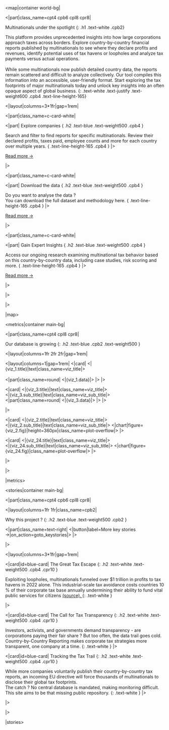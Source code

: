 [//]: # (Multinationals under the spotlight)

<map|container world-bg|

<|part|class_name=cpt4 cpb6 cpl8 cpr8|

Multinationals under the spotlight
{: .h1 .text-white .cpb2}

This platform provides unprecedented insights into  how large corporations approach taxes across borders. Explore 
country-by-country financial reports published by multinationals to see where they declare profits and revenues, 
identify potential uses of tax havens or loopholes and analyze tax payments versus actual operations.<br/><br/>
While some multinationals now publish detailed country data, the reports remain scattered and difficult to analyze 
collectively. Our tool compiles this information into an accessible, user-friendly format. Start exploring the tax 
footprints of major multinationals today and unlock key insights into an often opaque aspect of global business.
{: .text-white .text-justify .text-weight600 .cpb4 .text-line-height-165}

<|layout|columns=3*1fr|gap=1rem|

<|part|class_name=c-card-white|

<|part|
Explore companies
{ .h2 .text-blue .text-weight500 .cpb4 }

Search and filter to find reports for specific multinationals. Review their declared profits, taxes 
paid, employee counts and more for each country over multiple years.
{ .text-line-height-165 .cpb4 }
|>

[Read more &#8594;](/Company)

|>

<|part|class_name=c-card-white|

<|part|
Download the data
{ .h2 .text-blue .text-weight500 .cpb4 }

Do you want to analyse the data ?<br/>You can download the full dataset and methodology here.
{ .text-line-height-165 .cpb4 }
|>

[Read more &#8594;](/Download)

|>

<|part|class_name=c-card-white|

<|part|
Gain Expert Insights
{ .h2 .text-blue .text-weight500 .cpb4 }

Access our ongoing research examining multinational tax behavior based on this country-by-country data, including case 
studies, risk scoring and more.
{ .text-line-height-165 .cpb4 }
|>

[Read more &#8594;](/KeyStories)

|>

|>

|>

|map>

[//]: # (Our database is growing)

<metrics|container main-bg|

<|part|class_name=cpt4 cpl8 cpr8|

Our database is growing
{: .h2 .text-blue .cpb2 .text-weight500 }

<|layout|columns=1fr 2fr 2fr|gap=1rem|

<|layout|columns=1|gap=1rem|
<|card|
<|{viz_1.title}|text|class_name=viz_title|>
<br/><br/>
<|part|class_name=round|
<|{viz_1.data}|>
|>
|>

<|card|
<|{viz_3.title}|text|class_name=viz_title|>
<br/>
<|{viz_3.sub_title}|text|class_name=viz_sub_title|>
<|part|class_name=round|
<|{viz_3.data}|>
|>
|>

|>

<|card|
<|{viz_2.title}|text|class_name=viz_title|>
<br/>
<|{viz_2.sub_title}|text|class_name=viz_sub_title|>
<|chart|figure={viz_2.fig}|height=360px|class_name=plot-overflow|>
|>

<|card|
<|{viz_24.title}|text|class_name=viz_title|>
<br/>
<|{viz_24.sub_title}|text|class_name=viz_sub_title|>
<|chart|figure={viz_24.fig}|class_name=plot-overflow|>
|>

|>

|>

|metrics>

[//]: # (Why this project ?)

<stories|container main-bg|

<|part|class_name=cpt4 cpb6 cpl8 cpr8|

<|layout|columns=1fr 1fr|class_name=cpb2|

Why this project ?
{: .h2 .text-blue .text-weight500 .cpb2 }

<|part|class_name=text-right|
<|button|label=More key stories &#8594;|on_action=goto_keystories|>
|>

|>

<|layout|columns=3*1fr|gap=1rem|

<|card|id=blue-card|
The Great Tax Escape
{: .h2 .text-white .text-weight500 .cpb4 .cpr10 }

Exploiting loopholes, multinationals funneled over $1 trillion in profits to tax havens in 2022 alone. This 
industrial-scale tax avoidance costs countries 10 % of their corporate tax base annually undermining their ability to 
fund vital public services for citizens
<a class="text-white" href="https://www.taxobservatory.eu/publication/global-tax-evasion-report-2024/" target="_blank">
 (source).
</a>
{: .text-white }


|>

<|card|id=blue-card|
The Call for Tax Transparency
{: .h2 .text-white .text-weight500 .cpb4 .cpr10 }

Investors, activists, and governments demand transparency - are corporations paying their fair share ? But too often, 
the data trail goes cold. Country-by-Country Reporting makes corporate tax strategies more transparent, one company at 
a time.
{: .text-white }
|>

<|card|id=blue-card|
Tracking the Tax Trail
{: .h2 .text-white .text-weight500 .cpb4 .cpr10 }

While more companies voluntarily publish their country-by-country tax reports, an incoming EU directive will force 
thousands of multinationals to disclose their global tax footprints.<br/>
The catch ? No central database is mandated, making monitoring difficult. This site aims to be that missing public 
repository.
{: .text-white }
|>

|>

|>

|stories>
